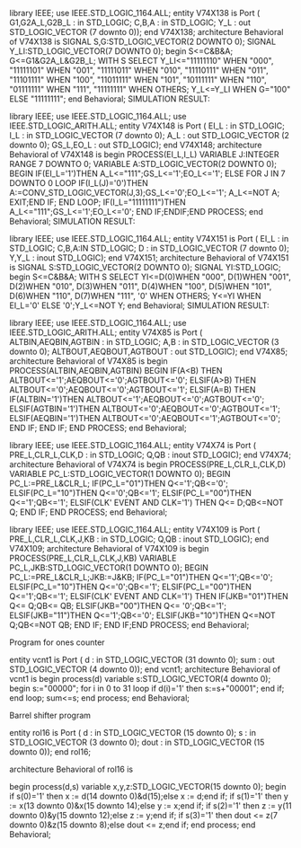 library IEEE;
use IEEE.STD_LOGIC_1164.ALL;
entity V74X138 is
 Port ( G1,G2A_L,G2B_L : in STD_LOGIC;
 C,B,A : in STD_LOGIC;
 Y_L : out STD_LOGIC_VECTOR (7 downto 0));
end V74X138;
architecture Behavioral of V74X138 is
SIGNAL S,G:STD_LOGIC_VECTOR(2 DOWNTO 0);
SIGNAL Y_LI:STD_LOGIC_VECTOR(7 DOWNTO 0);
begin
S<=C&B&A;
G<=G1&G2A_L&G2B_L;
WITH S SELECT
Y_LI<="11111110" WHEN "000",
"11111101" WHEN "001",
"11111011" WHEN "010",
"11110111" WHEN "011",
"11101111" WHEN "100",
"11011111" WHEN "101",
"10111111" WHEN "110",
"01111111" WHEN "111",
"11111111" WHEN OTHERS;
Y_L<=Y_LI WHEN G="100" ELSE "11111111";
end Behavioral;
SIMULATION RESULT:







library IEEE;
use IEEE.STD_LOGIC_1164.ALL;
use IEEE.STD_LOGIC_ARITH.ALL;
entity V74X148 is
 Port ( EI_L : in STD_LOGIC;
 I_L : in STD_LOGIC_VECTOR (7 downto 0);
 A_L : out STD_LOGIC_VECTOR (2 downto 0);
 GS_L,EO_L : out STD_LOGIC);
end V74X148;
architecture Behavioral of V74X148 is
begin
PROCESS(EI_L,I_L)
VARIABLE J:INTEGER RANGE 7 DOWNTO 0;
VARIABLE A:STD_LOGIC_VECTOR(2 DOWNTO 0);
BEGIN
IF(EI_L='1')THEN A_L<="111";GS_L<='1';EO_L<='1';
ELSE 
FOR J IN 7 DOWNTO 0 LOOP
IF(I_L(J)='0')THEN A:=CONV_STD_LOGIC_VECTOR(J,3);GS_L<='0';EO_L<='1';
A_L<=NOT A;
EXIT;END IF;
END LOOP;
IF(I_L="11111111")THEN A_L<="111";GS_L<='1';EO_L<='0';
END IF;ENDIF;END PROCESS;
end Behavioral;
SIMULATION RESULT:




library IEEE;
use IEEE.STD_LOGIC_1164.ALL;
entity V74X151 is
 Port ( EI_L : in STD_LOGIC;
 C,B,A:IN STD_LOGIC;
D : in STD_LOGIC_VECTOR (7 downto 0);
 Y,Y_L : inout STD_LOGIC);
end V74X151;
architecture Behavioral of V74X151 is
SIGNAL S:STD_LOGIC_VECTOR(2 DOWNTO 0);
SIGNAL YI:STD_LOGIC;
begin
S<=C&B&A;
WITH S SELECT
YI<=D(0)WHEN "000",
D(1)WHEN "001",
D(2)WHEN "010",
D(3)WHEN "011",
D(4)WHEN "100",
D(5)WHEN "101",
D(6)WHEN "110",
D(7)WHEN "111",
'0' WHEN OTHERS;
Y<=YI WHEN EI_L='0' ELSE '0';Y_L<=NOT Y;
end Behavioral;
SIMULATION RESULT:








library IEEE;
use IEEE.STD_LOGIC_1164.ALL;
use IEEE.STD_LOGIC_ARITH.ALL;
entity V74X85 is
 Port ( ALTBIN,AEQBIN,AGTBIN : in STD_LOGIC;
 A,B : in STD_LOGIC_VECTOR (3 downto 0);
 ALTBOUT,AEQBOUT,AGTBOUT : out STD_LOGIC);
end V74X85;
architecture Behavioral of V74X85 is
begin
PROCESS(ALTBIN,AEQBIN,AGTBIN)
BEGIN
IF(A<B) THEN ALTBOUT<='1';AEQBOUT<='0';AGTBOUT<='0';
ELSIF(A>B) THEN ALTBOUT<='0';AEQBOUT<='0';AGTBOUT<='1';
ELSIF(A=B) THEN
IF(ALTBIN='1')THEN ALTBOUT<='1';AEQBOUT<='0';AGTBOUT<='0';
ELSIF(AGTBIN='1')THEN ALTBOUT<='0';AEQBOUT<='0';AGTBOUT<='1';
ELSIF(AEQBIN='1')THEN ALTBOUT<='0';AEQBOUT<='1';AGTBOUT<='0';
END IF; END IF; END PROCESS;
end Behavioral;






library IEEE;
use IEEE.STD_LOGIC_1164.ALL;
entity V74X74 is
 Port ( PRE_L,CLR_L,CLK,D : in STD_LOGIC;
 Q,QB : inout STD_LOGIC);
end V74X74;
architecture Behavioral of V74X74 is
begin
PROCESS(PRE_L,CLR_L,CLK,D)
VARIABLE PC_L:STD_LOGIC_VECTOR(1 DOWNTO 0);
BEGIN
PC_L:=PRE_L&CLR_L;
IF(PC_L="01")THEN Q<='1';QB<='0';
ELSIF(PC_L="10")THEN Q<='0';QB<='1';
ELSIF(PC_L="00")THEN Q<='1';QB<='1';
ELSIF(CLK' EVENT AND CLK='1') THEN Q<= D;QB<=NOT Q;
END IF; END PROCESS;
end Behavioral;




library IEEE;
use IEEE.STD_LOGIC_1164.ALL;
entity V74X109 is
 Port ( PRE_L,CLR_L,CLK,J,KB : in STD_LOGIC;
 Q,QB : inout STD_LOGIC);
end V74X109;
architecture Behavioral of V74X109 is
begin
PROCESS(PRE_L,CLR_L,CLK,J,KB)
VARIABLE PC_L,JKB:STD_LOGIC_VECTOR(1 DOWNTO 0);
BEGIN
PC_L:=PRE_L&CLR_L;JKB:=J&KB;
IF(PC_L="01")THEN Q<='1';QB<='0';
ELSIF(PC_L="10")THEN Q<='0';QB<='1';
ELSIF(PC_L="00")THEN Q<='1';QB<='1';
ELSIF(CLK' EVENT AND CLK='1') THEN 
IF(JKB="01")THEN Q<= Q;QB<= QB;
ELSIF(JKB="00")THEN Q<= '0';QB<='1';
ELSIF(JKB="11")THEN Q<='1';QB<='0';
ELSIF(JKB="10")THEN Q<=NOT Q;QB<=NOT QB;
END IF; END IF;END PROCESS;
end Behavioral;




Program for ones counter

entity vcnt1 is
    Port ( d : in  STD_LOGIC_VECTOR (31 downto 0);
           sum : out  STD_LOGIC_VECTOR (4 downto 0));
end vcnt1;
architecture Behavioral of vcnt1 is
begin
process(d)
variable s:STD_LOGIC_VECTOR(4 downto 0);
begin
s:="00000";
for i in 0 to 31 loop
if d(i)='1' then s:=s+"00001";
end if;
end loop;
sum<=s;
end process;
end Behavioral;




Barrel shifter program

entity rol16 is
    Port ( d : in  STD_LOGIC_VECTOR (15 downto 0);
           s : in  STD_LOGIC_VECTOR (3 downto 0);
           dout : in  STD_LOGIC_VECTOR (15 downto 0));
end rol16;

architecture Behavioral of rol16 is

begin
process(d,s)
variable x,y,z:STD_LOGIC_VECTOR(15 downto 0);
begin
if s(0)='1' then x := d(14 downto 0)&d(15);else x := d;end if;
if s(1)='1' then y := x(13 downto 0)&x(15 downto 14);else y := x;end if;
if s(2)='1' then z := y(11 downto 0)&y(15 downto 12);else z := y;end if;
if s(3)='1' then dout <= z(7 downto 0)&z(15 downto 8);else dout <= z;end if;
end process;
end Behavioral;

